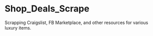 # Shop_Deals_Scrape
Scrapping Craigslist, FB Marketplace, and other resources for various luxury items.
